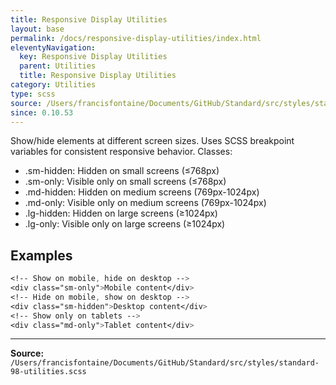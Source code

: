 ```yaml
---
title: Responsive Display Utilities
layout: base
permalink: /docs/responsive-display-utilities/index.html
eleventyNavigation:
  key: Responsive Display Utilities
  parent: Utilities
  title: Responsive Display Utilities
category: Utilities
type: scss
source: /Users/francisfontaine/Documents/GitHub/Standard/src/styles/standard-98-utilities.scss
since: 0.10.53
---
```


Show/hide elements at different screen sizes.
Uses SCSS breakpoint variables for consistent responsive behavior.
Classes:
- .sm-hidden: Hidden on small screens (≤768px)
- .sm-only: Visible only on small screens (≤768px)
- .md-hidden: Hidden on medium screens (769px-1024px)
- .md-only: Visible only on medium screens (769px-1024px)
- .lg-hidden: Hidden on large screens (≥1024px)
- .lg-only: Visible only on large screens (≥1024px)

## Examples

```scss
<!-- Show on mobile, hide on desktop -->
<div class="sm-only">Mobile content</div>
<!-- Hide on mobile, show on desktop -->
<div class="sm-hidden">Desktop content</div>
<!-- Show only on tablets -->
<div class="md-only">Tablet content</div>
```


---

**Source:** `/Users/francisfontaine/Documents/GitHub/Standard/src/styles/standard-98-utilities.scss`
